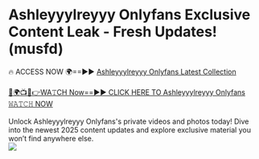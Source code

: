 # Ashleyyylreyyy Onlyfans Exclusive Content Leak - Fresh Updates! (musfd)

🔥 ACCESS NOW 🌍==►► <a href="https://tinyurl.com/kvy9nzfs" rel="nofollow">Ashleyyylreyyy Onlyfans Latest Collection</a>
<br><br>
[🔴🌍📺📱👉WA𝚃CH Now==►► CLICK HERE TO Ashleyyylreyyy Onlyfans 𝚆𝙰𝚃𝙲𝙷 NOW](https://tinyurl.com/kvy9nzfs)
<br><br>
Unlock Ashleyyylreyyy Onlyfans's private videos and photos today! Dive into the newest 2025 content updates and explore exclusive material you won’t find anywhere else.
<br>
<a href="https://tinyurl.com/kvy9nzfs" rel="nofollow" data-target="animated-image.originalLink"><img src="https://camo.githubusercontent.com/8a4f000d20f83aca3bf7ec5f350d767afa0574a8a352519fd8cfa583a6f93a33/68747470733a2f2f692e696d6775722e636f6d2f644a486b345a712e676966" data-canonical-src="https://i.imgur.com/dJHk4Zq.gif" style="max-width: 100%; display: inline-block;" data-target="animated-image.originalImage"></a>
<br>
